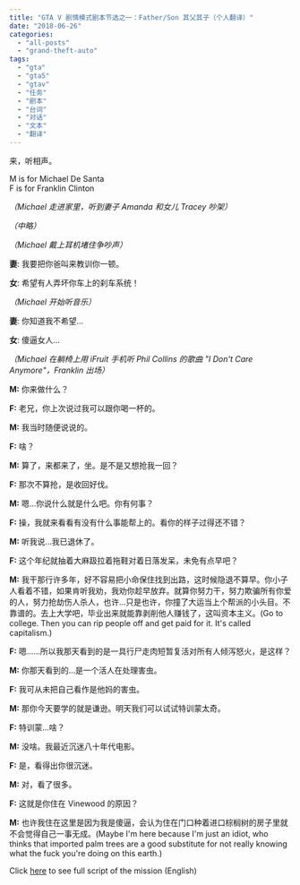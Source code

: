 ```yaml
---
title: "GTA V 剧情模式剧本节选之一：Father/Son 其父其子（个人翻译）"
date: "2018-06-26"
categories: 
  - "all-posts"
  - "grand-theft-auto"
tags: 
  - "gta"
  - "gta5"
  - "gtav"
  - "任务"
  - "剧本"
  - "台词"
  - "对话"
  - "文本"
  - "翻译"
---
```


来，听相声。

M is for Michael De Santa  
F is for Franklin Clinton

*（Michael 走进家里，听到妻子 Amanda 和女儿 Tracey 吵架）*

*（中略）*

*（Michael 戴上耳机堵住争吵声）*

**妻**: 我要把你爸叫来教训你一顿。

**女**: 希望有人弄坏你车上的刹车系统！

*（Michael 开始听音乐）*

**妻**: 你知道我不希望…

**女**: 傻逼女人…

*（Michael 在躺椅上用 iFruit 手机听 Phil Collins 的歌曲 "I Don't Care Anymore"，Franklin 出场）*

**M:** 你来做什么？

**F:** 老兄，你上次说过我可以跟你喝一杯的。

**M:** 我当时随便说说的。

**F:** 啥？

**M:** 算了，来都来了，坐。是不是又想抢我一回？

**F:** 那次不算抢，是收回好伐。

**M:** 嗯…你说什么就是什么吧。你有何事？

**F:** 操，我就来看看有没有什么事能帮上的。看你的样子过得还不错？

**M:** 听我说…我已退休了。

**F:** 这个年纪就抽着大麻趿拉着拖鞋对着日落发呆，未免有点早吧？

**M:** 我干那行许多年，好不容易把小命保住找到出路，这时候隐退不算早。你小子人看着不错，如果肯听我劝，我劝你趁早放弃。就算你努力干，努力欺骗所有你爱的人，努力抢劫伤人杀人，也许…只是也许，你撞了大运当上个帮派的小头目。不靠谱的。去上大学吧，毕业出来就能靠剥削他人赚钱了，这叫资本主义。(Go to college. Then you can rip people off and get paid for it. It's called capitalism.)

**F:** 嗯……所以我那天看到的是一具行尸走肉短暂复活对所有人倾泻怒火，是这样？

**M:** 你那天看到的…是一个活人在处理害虫。

**F:** 我可从未把自己看作是他妈的害虫。

**M:** 那你今天要学的就是谦逊。明天我们可以试试特训蒙太奇。

**F:** 特训蒙…啥？

**M:** 没啥。我最近沉迷八十年代电影。

**F:** 是，看得出你很沉迷。

**M:** 对，看了很多。

**F:** 这就是你住在 Vinewood 的原因？

**M:** 也许我住在这里是因为我是傻逼，会认为住在门口种着进口棕榈树的房子里就不会觉得自己一事无成。(Maybe I'm here because I'm just an idiot, who thinks that imported palm trees are a good substitute for not really knowing what the fuck you're doing on this earth.)

Click [here](https://www.grandtheftwiki.com/Father/Son/Script) to see full script of the mission (English)

